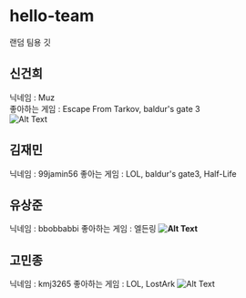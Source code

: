 # hello-team
랜덤 팀용 깃

## 신건희
닉네임 : Muz   
좋아하는 게임 : Escape From Tarkov, baldur's gate 3   
![Alt Text](https://blog.kakaocdn.net/dn/drq9jc/btr5DUtmPbq/0SeiEvANaE5tVcWQ62kftk/img.gif)

## 김재민
닉네임 : 99jamin56
좋아는 게임 : LOL, baldur's gate3, Half-Life


##  유상준
닉네임 : bbobbabbi
좋아하는 게임 : 엘든링
**![Alt Text](https://oiiaoiia.org/storage/2024/10/Cat360spin_memehdf.gif)**

## 고민종
닉네임 : kmj3265
좋아하는 게임 : LOL, LostArk
![Alt Text](https://media1.tenor.com/m/SKzM3Ykw8QgAAAAd/dog-crocodile-toy.gif)


